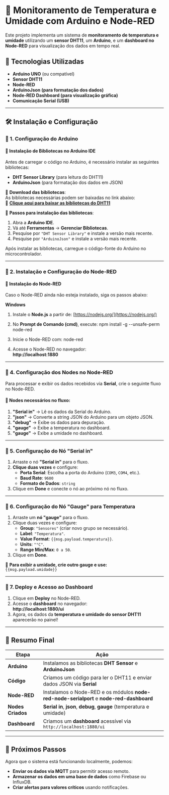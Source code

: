 # 📡 Monitoramento de Temperatura e Umidade com Arduino e Node-RED

Este projeto implementa um sistema de **monitoramento de temperatura e umidade** utilizando um **sensor DHT11**, um **Arduino**, e um **dashboard no Node-RED** para visualização dos dados em tempo real.

## 🚀 Tecnologias Utilizadas
- **Arduino UNO** (ou compatível)
- **Sensor DHT11**
- **Node-RED**
- **ArduinoJson (para formatação dos dados)**
- **Node-RED Dashboard (para visualização gráfica)**
- **Comunicação Serial (USB)**

---

## 🛠 Instalação e Configuração

### 🔹 1. Configuração do Arduino

#### 📌 Instalação de Bibliotecas no Arduino IDE
Antes de carregar o código no Arduino, é necessário instalar as seguintes bibliotecas:

- **DHT Sensor Library** (para leitura do DHT11)
- **ArduinoJson** (para formatação dos dados em JSON)

📌 **Download das bibliotecas**:  
As bibliotecas necessárias podem ser baixadas no link abaixo:  
🔗 [**Clique aqui para baixar as bibliotecas do DHT11**](https://drive.google.com/drive/folders/1YTKC7STYfgaNklYcaoc8ZF8Y6zBc15mM?usp=sharing)

📌 **Passos para instalação das bibliotecas**:
1. Abra a **Arduino IDE**.
2. Vá até **Ferramentas** → **Gerenciar Bibliotecas**.
3. Pesquise por `"DHT Sensor Library"` e instale a versão mais recente.
4. Pesquise por `"ArduinoJson"` e instale a versão mais recente.

Após instalar as bibliotecas, carregue o código-fonte do Arduino no microcontrolador.

---

### 🔹 2. Instalação e Configuração do Node-RED

#### 📌 Instalação do Node-RED

Caso o Node-RED ainda não esteja instalado, siga os passos abaixo:

**Windows**
1. Instale o **Node.js** a partir de: [https://nodejs.org/](https://nodejs.org/)
2. No **Prompt de Comando (cmd)**, execute:
npm install -g --unsafe-perm node-red

3. Inicie o Node-RED com:
node-red

4. Acesse o Node-RED no navegador:  
**http://localhost:1880**


---

### 🔹 4. Configuração dos Nodes no Node-RED

Para processar e exibir os dados recebidos via **Serial**, crie o seguinte fluxo no Node-RED.

#### 📌 Nodes necessários no fluxo:
1. **"Serial in"** → Lê os dados da Serial do Arduino.  
2. **"json"** → Converte a string JSON do Arduino para um objeto JSON.  
3. **"debug"** → Exibe os dados para depuração.  
4. **"gauge"** → Exibe a temperatura no dashboard.  
5. **"gauge"** → Exibe a umidade no dashboard.  

---

### 🔹 5. Configuração do Nó "Serial in"

1. Arraste o nó **"Serial in"** para o fluxo.
2. **Clique duas vezes** e configure:
   - **Porta Serial**: Escolha a porta do Arduino (`COM3`, `COM4`, etc.).
   - **Baud Rate**: `9600`
   - **Formato de Dados**: `string`
3. Clique em **Done** e conecte o nó ao próximo nó no fluxo.

---

### 🔹 6. Configuração do Nó "Gauge" para Temperatura

1. Arraste um **nó "gauge"** para o fluxo.
2. Clique duas vezes e configure:
   - **Group**: `"Sensores"` (criar novo grupo se necessário).
   - **Label**: `"Temperatura"`.
   - **Value Format**: `{{msg.payload.temperatura}}`.
   - **Units**: `"°C"`.
   - **Range Min/Max**: `0 a 50`.
3. Clique em **Done**.

📌 **Para exibir a umidade, crie outro gauge e use:**  
`{{msg.payload.umidade}}`

---

### 🔹 7. Deploy e Acesso ao Dashboard

1. Clique em **Deploy** no Node-RED.
2. Acesse o **dashboard** no navegador:  
   **http://localhost:1880/ui**
3. Agora, os dados da **temperatura e umidade do sensor DHT11** aparecerão no painel!

---

## 🎯 Resumo Final

| **Etapa** | **Ação** |
|-----------|---------|
| **Arduino** | Instalamos as bibliotecas **DHT Sensor** e **ArduinoJson** |
| **Código** | Criamos um código para ler o DHT11 e enviar dados JSON via **Serial** |
| **Node-RED** | Instalamos o Node-RED e os módulos **node-red-node-serialport** e **node-red-dashboard** |
| **Nodes Criados** | **Serial in**, **json**, **debug**, **gauge** (temperatura e umidade) |
| **Dashboard** | Criamos um **dashboard** acessível via `http://localhost:1880/ui` |

---

## 🚀 Próximos Passos

Agora que o sistema está funcionando localmente, podemos:
- **Enviar os dados via MQTT** para permitir acesso remoto.
- **Armazenar os dados em uma base de dados** como Firebase ou InfluxDB.
- **Criar alertas para valores críticos** usando notificações.
